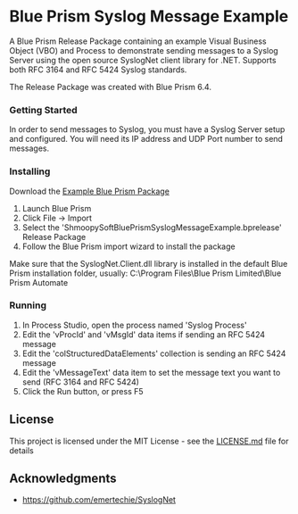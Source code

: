 # Blue Prism Syslog Message Example

A Blue Prism Release Package containing an example Visual Business Object (VBO) and Process to demonstrate sending messages to a Syslog Server using the open source SyslogNet client library for .NET. Supports both RFC 3164 and RFC 5424 Syslog standards.

The Release Package was created with Blue Prism 6.4.

### Getting Started

In order to send messages to Syslog, you must have a Syslog Server setup and configured. You will need its IP address and UDP Port number to send messages.

### Installing

Download the [Example Blue Prism Package](ShmoopySoftBluePrismSyslogMessageExample.bprelease)

1. Launch Blue Prism
2. Click File -> Import
3. Select the 'ShmoopySoftBluePrismSyslogMessageExample.bprelease' Release Package
4. Follow the Blue Prism import wizard to install the package

Make sure that the SyslogNet.Client.dll library is installed in the default Blue Prism installation folder, usually: C:\Program Files\Blue Prism Limited\Blue Prism Automate

### Running

1. In Process Studio, open the process named 'Syslog Process'
2. Edit the 'vProcId' and 'vMsgId' data items if sending an RFC 5424 message
3. Edit the 'colStructuredDataElements' collection is sending an RFC 5424 message
3. Edit the 'vMessageText' data item to set the message text you want to send (RFC 3164 and RFC 5424)
4. Click the Run button, or press F5

## License

This project is licensed under the MIT License - see the [LICENSE.md](LICENSE.md) file for details

## Acknowledgments

* https://github.com/emertechie/SyslogNet
